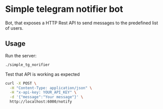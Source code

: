 # Simple telegram notifier bot

Bot, that exposes a HTTP Rest API to send messages to the predefined list of users.

## Usage

Run the server:
```sh
./simple_tg_norifier
```

Test that API is working as expected
```sh
curl -X POST \
  -H "Content-Type: application/json" \
  -H "x-api-key: YOUR_API_KEY" \
  -d '{"message":"Your message"}' \
  http://localhost:6000/notify
```